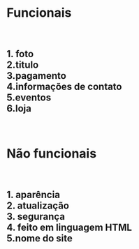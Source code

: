 <h1> Funcionais </h1>

</br>

<h2>
1. foto </br>
2.titulo </br>
3.pagamento </br>
4.informações de contato </br> 
5.eventos</br> 
6.loja</br> 
</h2>

</br>

<h1> Não funcionais </h1>

</br>

<h2>
1. aparência </br>
2. atualização </br>
3. segurança </br>  
4. feito em linguagem HTML </br>
5.nome do site
</h2>
